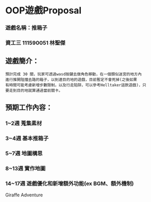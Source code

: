 # OOP遊戲Proposal

### 遊戲名稱：推箱子

### 資工三 111590051 林聖傑


## 遊戲簡介：

```
預計完成 30 關，玩家可透過wasd按鍵去做角色移動，在一個類似迷宮的地方內
進行推開阻擋去路的箱子，以到達目的地的遊戲，目前暫定不會死掉(之後如果
有時間可能考慮新增步數限制，以及行走陷阱，可以參考Helltaker這款遊戲)，只
要走到目的地就算通過當前關卡。
```

## 預期工作內容：

### 1~2週 蒐集素材

### 3~4週 基本推箱子

### 5~7週 地圖構思

### 8~13週 實作地圖

### 14~17週 遊戲優化和新增額外功能(ex BGM、額外機制)

Giraffe Adventure


